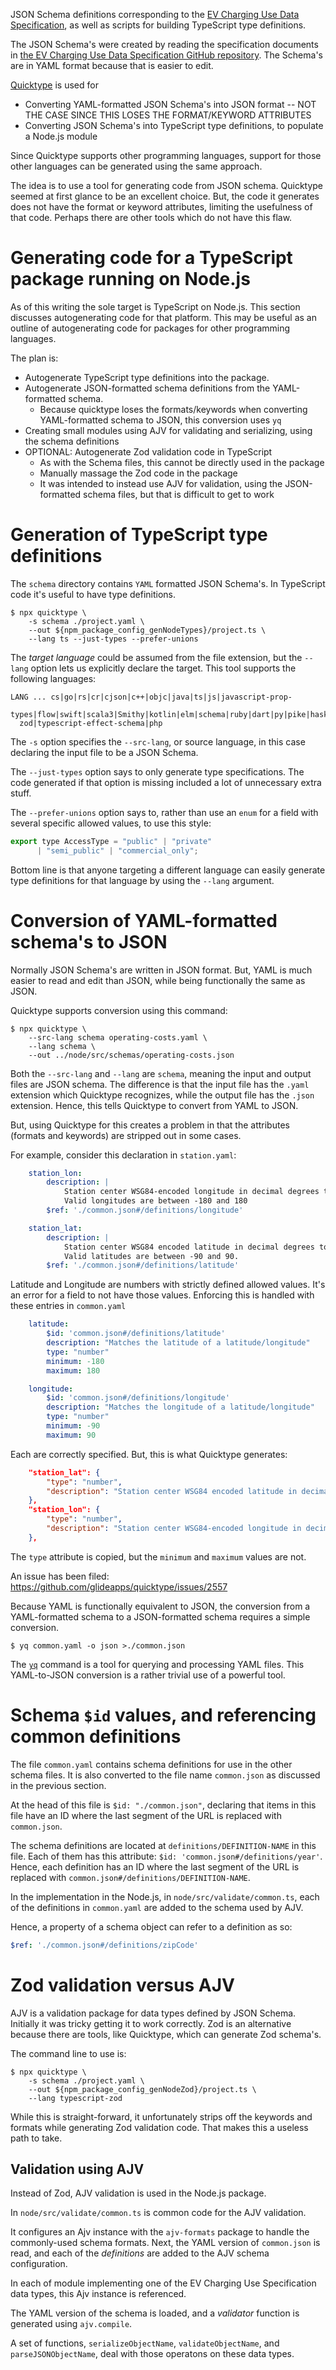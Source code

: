 JSON Schema definitions corresponding to the [EV Charging Use Data Specification](https://evchargingspec.org/), as well as scripts for building TypeScript type definitions.

The JSON Schema's were created by reading the specification documents in [the EV Charging Use Data Specification GitHub repository](https://github.com/AtlasPublicPolicy/charging-use-spec).  The Schema's are in YAML format because that is easier to edit.

[Quicktype](https://quicktype.io/) is used for

* Converting YAML-formatted JSON Schema's into JSON format -- NOT THE CASE SINCE THIS LOSES THE FORMAT/KEYWORD ATTRIBUTES
* Converting JSON Schema's into TypeScript type definitions, to populate a Node.js module

Since Quicktype supports other programming languages, support for those other languages can be generated using the same approach.

The idea is to use a tool for generating code from JSON schema.  Quicktype seemed at first glance to be an excellent choice.  But, the code it generates does not have the format or keyword attributes, limiting the usefulness of that code.  Perhaps there are other tools which do not have this flaw.

# Generating code for a TypeScript package running on Node.js

As of this writing the sole target is TypeScript on Node.js.  This section discusses autogenerating code for that platform.  This may be useful as an outline of autogenerating code for packages for other programming languages.

The plan is:

* Autogenerate TypeScript type definitions into the package.
* Autogenerate JSON-formatted schema definitions from the YAML-formatted schema.
    * Because quicktype loses the formats/keywords when converting YAML-formatted schema to JSON, this conversion uses `yq`
* Creating small modules using AJV for validating and serializing, using the schema definitions
* OPTIONAL: Autogenerate Zod validation code in TypeScript
    * As with the Schema files, this cannot be directly used in the package
    * Manually massage the Zod code in the package
    * It was intended to instead use AJV for validation, using the JSON-formatted schema files, but that is difficult to get to work


# Generation of TypeScript type definitions

The `schema` directory contains `YAML` formatted JSON Schema's.  In TypeScript code it's useful to have type definitions.

```shell
$ npx quicktype \
    -s schema ./project.yaml \
    --out ${npm_package_config_genNodeTypes}/project.ts \
    --lang ts --just-types --prefer-unions
```

The _target language_ could be assumed from the file extension, but the `--lang` option lets us explicitly declare the target.  This tool supports the following languages:

```
LANG ... cs|go|rs|cr|cjson|c++|objc|java|ts|js|javascript-prop-               
  types|flow|swift|scala3|Smithy|kotlin|elm|schema|ruby|dart|py|pike|haskell|typescript- 
  zod|typescript-effect-schema|php
```

The `-s` option specifies the `--src-lang`, or source language, in this case declaring the input file to be a JSON Schema.

The `--just-types` option says to only generate type specifications.  The code generated if that option is missing included a lot of unnecessary extra stuff.

The `--prefer-unions` option says to, rather than use an `enum` for a field with several specific allowed values, to use this style:

```js
export type AccessType = "public" | "private"
      | "semi_public" | "commercial_only";
```

Bottom line is that anyone targeting a different language can easily generate type definitions for that language by using the `--lang` argument.

# Conversion of YAML-formatted schema's to JSON

Normally JSON Schema's are written in JSON format.  But, YAML is much easier to read and edit than JSON, while being functionally the same as JSON.

Quicktype supports conversion using this command:

```shell
$ npx quicktype \
    --src-lang schema operating-costs.yaml \
    --lang schema \
    --out ../node/src/schemas/operating-costs.json
```

Both the `--src-lang` and `--lang` are `schema`, meaning the input and output files are JSON schema.  The difference is that the input file has the `.yaml` extension which Quicktype recognizes, while the output file has the `.json` extension.  Hence, this tells Quicktype to convert from YAML to JSON.

But, using Quicktype for this creates a problem in that the attributes (formats and keywords) are stripped out in some cases.

For example, consider this declaration in `station.yaml`:

```yaml
    station_lon:
        description: |
            Station center WSG84-encoded longitude in decimal degrees to at least 4 decimal places.
            Valid longitudes are between -180 and 180
        $ref: './common.json#/definitions/longitude'

    station_lat:
        description: |
            Station center WSG84 encoded latitude in decimal degrees to at least 4 decimal places.
            Valid latitudes are between -90 and 90.
        $ref: './common.json#/definitions/latitude'
```

Latitude and Longitude are numbers with strictly defined allowed values.  It's an error for a field to not have those values.  Enforcing this is handled with these entries in `common.yaml`

```yaml
    latitude:
        $id: 'common.json#/definitions/latitude'
        description: "Matches the latitude of a latitude/longitude"
        type: "number"
        minimum: -180
        maximum: 180

    longitude:
        $id: 'common.json#/definitions/longitude'
        description: "Matches the longitude of a latitude/longitude"
        type: "number"
        minimum: -90
        maximum: 90
```

Each are correctly specified.  But, this is what Quicktype generates:

```json
    "station_lat": {
        "type": "number",
        "description": "Station center WSG84 encoded latitude in decimal degrees to at least 4 decimal places.\nValid latitudes are between -90 and 90.\n\nMatches the latitude of a latitude/longitude"
    },
    "station_lon": {
        "type": "number",
        "description": "Station center WSG84-encoded longitude in decimal degrees to at least 4 decimal places.\nValid longitudes are between -180 and 180\n\nMatches the longitude of a latitude/longitude"
    },
```

The `type` attribute is copied, but the `minimum` and `maximum` values are not.

An issue has been filed: https://github.com/glideapps/quicktype/issues/2557

Because YAML is functionally equivalent to JSON, the conversion from a YAML-formatted schema to a JSON-formatted schema requires a simple conversion.

```shell
$ yq common.yaml -o json >./common.json
```

The [`yq`](https://github.com/mikefarah/yq) command is a tool for querying and processing YAML files.  This YAML-to-JSON conversion is a rather trivial use of a powerful tool.

# Schema `$id` values, and referencing common definitions

The file `common.yaml` contains schema definitions for use in the other schema files.  It is also converted to the file name `common.json` as discussed in the previous section.

At the head of this file is `$id: "./common.json"`, declaring that items in this file have an ID where the last segment of the URL is replaced with `common.json`.

The schema definitions are located at `definitions/DEFINITION-NAME` in this file.  Each of them has this attribute:  `$id: 'common.json#/definitions/year'`.  Hence, each definition has an ID where the last segment of the URL is replaced with `common.json#/definitions/DEFINITION-NAME`.

In the implementation in the Node.js, in `node/src/validate/common.ts`, each of the definitions in `common.yaml` are added to the schema used by AJV.

Hence, a property of a schema object can refer to a definition as so:

```yaml
$ref: './common.json#/definitions/zipCode'
```

# Zod validation versus AJV

AJV is a validation package for data types defined by JSON Schema.  Initially it was tricky getting it to work correctly.  Zod is an alternative because there are tools, like Quicktype, which can generate Zod schema's.

The command line to use is:

```shell
$ npx quicktype \
    -s schema ./project.yaml \
    --out ${npm_package_config_genNodeZod}/project.ts \
    --lang typescript-zod
```

While this is straight-forward, it unfortunately strips off the keywords and formats while generating Zod validation code.  That makes this a useless path to take.

## Validation using AJV

Instead of Zod, AJV validation is used in the Node.js package.

In `node/src/validate/common.ts` is common code for the AJV validation.

It configures an Ajv instance with the `ajv-formats` package to handle the commonly-used schema formats.  Next, the YAML version of `common.json` is read, and each of the _definitions_ are added to the AJV schema configuration.

In each of module implementing one of the EV Charging Use Specification data types, this Ajv instance is referenced.

The YAML version of the schema is loaded, and a _validator_ function is generated using `ajv.compile`.

A set of functions, `serializeObjectName`, `validateObjectName`, and `parseJSONObjectName`, deal with those operatons on these data types.







